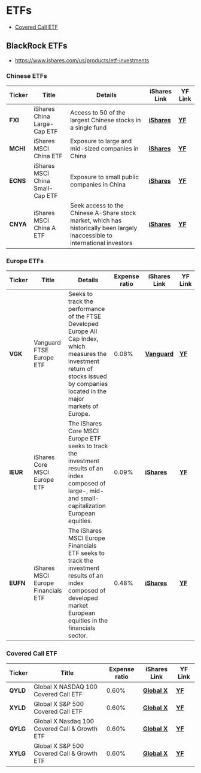 # ETFs

- [Covered Call ETF](#Covered-Call-ETF)

## BlackRock ETFs
- https://www.ishares.com/us/products/etf-investments

### Chinese ETFs
Ticker | Title | Details | iShares Link | YF Link
--- | --- | --- | --- | --- |
| **FXI** | iShares China Large-Cap ETF  | Access to 50 of the largest Chinese stocks in a single fund | **[iShares](https://www.ishares.com/us/products/239536/ishares-china-largecap-etf)** | **[YF](https://finance.yahoo.com/quote/FXI)** |
| **MCHI** | iShares MSCI China ETF | Exposure to large and mid-sized companies in China| **[iShares](https://www.ishares.com/us/products/239619/ishares-msci-china-etf)** | **[YF](https://finance.yahoo.com/quote/MCHI)** |
| **ECNS** | iShares MSCI China Small-Cap ETF  | Exposure to small public companies in China | **[iShares](https://www.ishares.com/us/products/239620/ishares-msci-china-smallcap-etf)** | **[YF](https://finance.yahoo.com/quote/ECNS)** |
| **CNYA** | iShares MSCI China A ETF | Seek access to the Chinese A-Share stock market, which has historically been largely inaccessible to international investors | **[iShares](https://www.ishares.com/us/products/273318/ishares-msci-china-a-etf)** | **[YF](https://finance.yahoo.com/quote/CNYA)** |

### Europe ETFs
Ticker | Title | Details | Expense ratio | iShares Link | YF Link
--- | --- | --- | --- | --- | --- |
| **VGK** | Vanguard FTSE Europe ETF  | Seeks to track the performance of the FTSE Developed Europe All Cap Index, which measures the investment return of stocks issued by companies located in the major markets of Europe. | 0.08% | **[Vanguard](https://investor.vanguard.com/etf/profile/VGK)** | **[YF](https://finance.yahoo.com/quote/VGK)** |
| **IEUR** | iShares Core MSCI Europe ETF  | The iShares Core MSCI Europe ETF seeks to track the investment results of an index composed of large-, mid- and small-capitalization European equities. | 0.09% | **[iShares](https://www.ishares.com/us/products/264617/ishares-core-msci-europe-etf)** | **[YF](https://finance.yahoo.com/quote/IEUR)** |
| **EUFN** | iShares MSCI Europe Financials ETF  | The iShares MSCI Europe Financials ETF seeks to track the investment results of an index composed of developed market European equities in the financials sector. | 0.48% | **[iShares](https://www.ishares.com/us/products/239645/ishares-msci-europe-financials-etf#/)** | **[YF](https://finance.yahoo.com/quote/EUFN)** |

### Covered Call ETF
Ticker | Title | Expense ratio | iShares Link | YF Link
--- | --- | --- | --- | --- |
| **QYLD** | Global X NASDAQ 100 Covered Call ETF | 0.60% | **[Global X](https://www.globalxetfs.com/funds/qyld/)** | **[YF](https://finance.yahoo.com/quote/QYLD)** |
| **XYLD** | Global X S&P 500 Covered Call ETF | 0.60% | **[Global X](https://www.globalxetfs.com/funds/XYLD/)** | **[YF](https://finance.yahoo.com/quote/XYLD)** |
| **QYLG** | Global X Nasdaq 100 Covered Call & Growth ETF | 0.60% | **[Global X](https://www.globalxetfs.com/funds/QYLG/)** | **[YF](https://finance.yahoo.com/quote/QYLG)** |
| **XYLG** | Global X	S&P 500 Covered Call & Growth ETF | 0.60% | **[Global X](https://www.globalxetfs.com/funds/XYLG/)** | **[YF](https://finance.yahoo.com/quote/XYLG)** |
